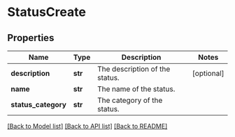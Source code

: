 # StatusCreate

## Properties
Name | Type | Description | Notes
------------ | ------------- | ------------- | -------------
**description** | **str** | The description of the status. | [optional] 
**name** | **str** | The name of the status. | 
**status_category** | **str** | The category of the status. | 

[[Back to Model list]](../README.md#documentation-for-models) [[Back to API list]](../README.md#documentation-for-api-endpoints) [[Back to README]](../README.md)

